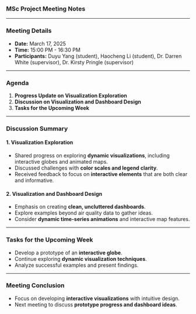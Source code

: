 ### MSc Project Meeting Notes  

---

### Meeting Details  
- **Date:** March 17, 2025  
- **Time:** 15:00 PM - 16:30 PM  
- **Participants:** Duyu Yang (student), Haocheng Li (student), Dr. Darren White (supervisor), Dr. Kirsty Pringle (supervisor)  

---

### Agenda  
1. **Progress Update on Visualization Exploration**  
2. **Discussion on Visualization and Dashboard Design**  
3. **Tasks for the Upcoming Week**  

---

### Discussion Summary  

#### 1. **Visualization Exploration**  
- Shared progress on exploring **dynamic visualizations**, including interactive globes and animated maps.  
- Discussed challenges with **color scales and legend clarity**.  
- Received feedback to focus on **interactive elements** that are both clear and informative.  

#### 2. **Visualization and Dashboard Design**  
- Emphasis on creating **clean, uncluttered dashboards**.  
- Explore examples beyond air quality data to gather ideas.  
- Consider **dynamic time-series animations** and interactive map features.  

---

### Tasks for the Upcoming Week  
  - Develop a prototype of an **interactive globe**.  
  - Continue exploring **dynamic visualization techniques**.  
  - Analyze successful examples and present findings.   


---

### Meeting Conclusion  
- Focus on developing **interactive visualizations** with intuitive design.  
- Next meeting to discuss **prototype progress and dashboard ideas**.  
